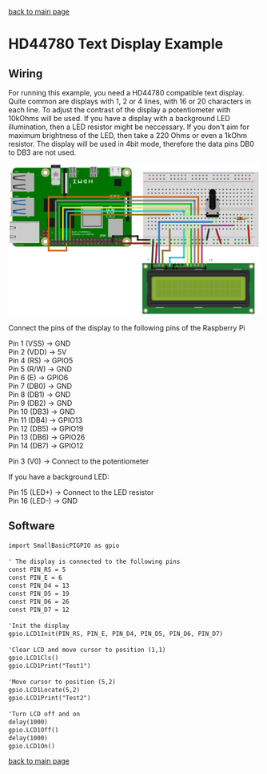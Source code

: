 [back to main page](./index.html)

# HD44780 Text Display Example

## Wiring

For running this example, you need a HD44780 compatible text display. Quite common are displays with 1, 2 or 4 lines, with
16 or 20 characters in each line. To adjust the contrast of the display a potentiometer with 10kOhms will be used.
If you have a display with a background LED illumination, then a LED resistor might be neccessary. If you don't aim for maximum 
brightness of the LED, then take a 220 Ohms or even a 1kOhm resistor. The display will be used in 4bit mode, 
therefore the data pins DB0 to DB3 are not used.

![Wiring HD44780](./images/HD44780_wiring.png)

Connect the pins of the display to the following pins of the Raspberry Pi

Pin 1 (VSS) -> GND  
Pin 2 (VDD) -> 5V  
Pin 4 (RS)  -> GPIO5  
Pin 5 (R/W) -> GND  
Pin 6 (E) -> GPIO6  
Pin 7 (DB0) -> GND  
Pin 8 (DB1) -> GND  
Pin 9 (DB2) -> GND  
Pin 10 (DB3) -> GND  
Pin 11 (DB4) -> GPIO13  
Pin 12 (DB5) -> GPIO19  
Pin 13 (DB6) -> GPIO26  
Pin 14 (DB7) -> GPIO12  

Pin 3 (V0) -> Connect to the potentiometer  
  
If you have a background LED:  

Pin 15 (LED+) -> Connect to the LED resistor  
Pin 16 (LED-) -> GND  


## Software

```freebasic
import SmallBasicPIGPIO as gpio

' The display is connected to the following pins
const PIN_RS = 5
const PIN_E = 6
const PIN_D4 = 13
const PIN_D5 = 19
const PIN_D6 = 26
const PIN_D7 = 12

'Init the display
gpio.LCD1Init(PIN_RS, PIN_E, PIN_D4, PIN_D5, PIN_D6, PIN_D7)

'Clear LCD and move cursor to position (1,1)
gpio.LCD1Cls()
gpio.LCD1Print("Test1")

'Move cursor to position (5,2)
gpio.LCD1Locate(5,2)
gpio.LCD1Print("Test2")

'Turn LCD off and on
delay(1000)
gpio.LCD1Off()
delay(1000)
gpio.LCD1On()
```


[back to main page](./index.html)
